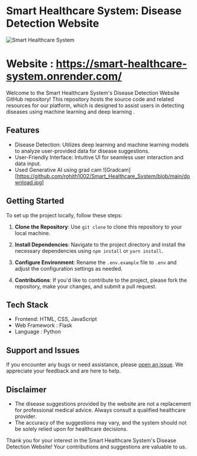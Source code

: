 # Smart Healthcare System: Disease Detection Website

![Smart Healthcare System](https://d2jx2rerrg6sh3.cloudfront.net/images/Article_Images/ImageForArticle_22427_16510745099487305.jpg)
# Website : https://smart-healthcare-system.onrender.com/


Welcome to the Smart Healthcare System's Disease Detection Website GitHub repository! This repository hosts the source code and related resources for our platform, which is designed to assist users in detecting diseases using machine learning and deep learning .

## Features

- Disease Detection: Utilizes deep learning and machine learning models to analyze user-provided data for disease suggestions.
- User-Friendly Interface: Intuitive UI for seamless user interaction and data input.
- Used Generative AI using grad cam
![Gradcam][https://github.com/rohith1002/Smart_Healthcare_System/blob/main/download.jpg]

## Getting Started

To set up the project locally, follow these steps:

1. **Clone the Repository**: Use `git clone` to clone this repository to your local machine.

2. **Install Dependencies**: Navigate to the project directory and install the necessary dependencies using `npm install` or `yarn install`.

3. **Configure Environment**: Rename the `.env.example` file to `.env` and adjust the configuration settings as needed.

4. **Contributions**: If you'd like to contribute to the project, please fork the repository, make your changes, and submit a pull request.

## Tech Stack

- Frontend: HTML, CSS, JavaScript
- Web Framework : Flask
- Language : Python

## Support and Issues

If you encounter any bugs or need assistance, please [open an issue](https://github.com/rohith1002). We appreciate your feedback and are here to help.

## Disclaimer

- The disease suggestions provided by the website are not a replacement for professional medical advice. Always consult a qualified healthcare provider.
- The accuracy of the suggestions may vary, and the system should not be solely relied upon for healthcare decisions.

Thank you for your interest in the Smart Healthcare System's Disease Detection Website! Your contributions and suggestions are valuable to us.
